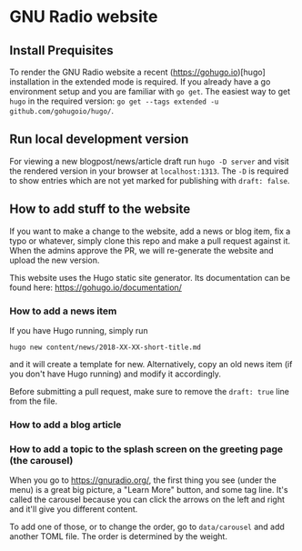 # GNU Radio website

## Install Prequisites

To render the GNU Radio website a recent (https://gohugo.io)[hugo] installation in the extended mode is required.
If you already have a go environment setup and you are familiar with `go get`. The easiest way to get `hugo` in the required version: `go get --tags extended -u github.com/gohugoio/hugo/`.


## Run local development version

For viewing a new blogpost/news/article draft run `hugo -D server` and visit the rendered version in your browser at `localhost:1313`. The `-D` is required to show entries which are not yet marked for publishing with `draft: false`.

## How to add stuff to the website

If you want to make a change to the website, add a news or blog item, fix a
typo or whatever, simply clone this repo and make a pull request against it.
When the admins approve the PR, we will re-generate the website and upload the
new version.

This website uses the Hugo static site generator. Its documentation can be
found here: https://gohugo.io/documentation/

### How to add a news item

If you have Hugo running, simply run

    hugo new content/news/2018-XX-XX-short-title.md

and it will create a template for new. Alternatively, copy an old news item (if
you don't have Hugo running) and modify it accordingly.

Before submitting a pull request, make sure to remove the `draft: true` line
from the file.

### How to add a blog article


### How to add a topic to the splash screen on the greeting page (the carousel)

When you go to https://gnuradio.org/, the first thing you see (under the menu)
is a great big picture, a "Learn More" button, and some tag line. It's called
the carousel because you can click the arrows on the left and right and it'll
give you different content.

To add one of those, or to change the order, go to `data/carousel` and add
another TOML file. The order is determined by the weight.


